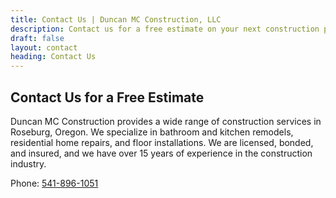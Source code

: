 ```yaml
---
title: Contact Us | Duncan MC Construction, LLC
description: Contact us for a free estimate on your next construction project in Roseburg, Oregon. We specialize in bathroom and kitchen remodels, residential home repairs, and floor installations.
draft: false
layout: contact
heading: Contact Us
---
```


## Contact Us for a Free Estimate

Duncan MC Construction provides a wide range of construction services in Roseburg, Oregon. We specialize in bathroom and kitchen remodels, residential home repairs, and floor installations. We are licensed, bonded, and insured, and we have over 15 years of experience in the construction industry.

Phone: <a href="tel:5418961051">541-896-1051</a>